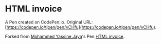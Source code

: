 # HTML invoice

A Pen created on CodePen.io. Original URL: [https://codepen.io/tjoen/pen/vCHfu](https://codepen.io/tjoen/pen/vCHfu).



Forked from [Mohammed Yassine Jaya](/moyaja)'s Pen [HTML invoice](/moyaja/pen/wJCra/).
